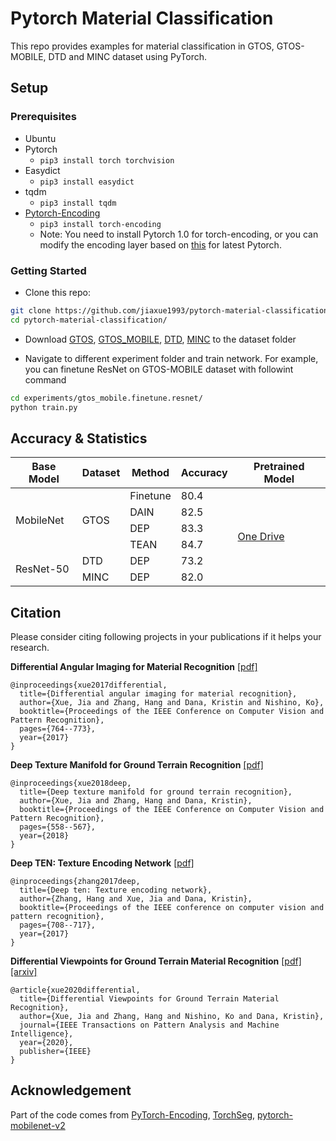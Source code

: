 # Pytorch Material Classification

This repo provides examples for material classification in GTOS, GTOS-MOBILE, DTD and MINC dataset using PyTorch.

## Setup

### Prerequisites

- Ubuntu
- Pytorch 
  - `pip3 install torch torchvision`
- Easydict
  - `pip3 install easydict`  
- tqdm
  - `pip3 install tqdm`  
- [Pytorch-Encoding](https://github.com/zhanghang1989/PyTorch-Encoding) 
  - `pip3 install torch-encoding`
  - Note: You need to install Pytorch 1.0 for torch-encoding, or you can modify the encoding layer based on [this](https://github.com/zhanghang1989/PyTorch-Encoding/issues/161) for latest Pytorch.

### Getting Started

- Clone this repo:
```bash
git clone https://github.com/jiaxue1993/pytorch-material-classification.git
cd pytorch-material-classification/
``` 

- Download [GTOS](https://1drv.ms/u/s!AmTf4gl42ObncLmEnEv4R5LyxT4?e=ekkFfX), [GTOS_MOBILE](https://1drv.ms/u/s!AmTf4gl42ObnblEtikrw4HfD9fc?e=LjJir4), [DTD](https://www.robots.ox.ac.uk/~vgg/data/dtd/download/dtd-r1.0.1.tar.gz), [MINC](http://opensurfaces.cs.cornell.edu/static/minc/minc-2500.tar.gz) to the dataset folder

- Navigate to different experiment folder and train network. For example, you can finetune ResNet on GTOS-MOBILE dataset with followint command
```bash
cd experiments/gtos_mobile.finetune.resnet/
python train.py
```

## Accuracy & Statistics


<table class="tg">
<thead>
  <tr>
    <th class="tg-5unb">Base Model</th>
    <th class="tg-5unb">Dataset</th>
    <th class="tg-5unb">Method</th>
    <th class="tg-5unb">Accuracy</th>
    <th class="tg-5unb">Pretrained Model<br></th>
  </tr>
</thead>
<tbody>
  <tr>
    <td class="tg-lcl0" rowspan="4">MobileNet</td>
    <td class="tg-wp8o" rowspan="4"><span style="font-weight:normal;font-style:normal;text-decoration:none">GTOS</span></td>
    <td class="tg-wp8o">Finetune</td>
    <td class="tg-wp8o">80.4</td>
    <td class="tg-wp8o" rowspan="6"><a href="https://1drv.ms/u/s!AmTf4gl42Obncc3EohCJubNVHZQ?e=PZ1eAC" target="_blank" rel="noopener noreferrer">One Drive</a></td>
  </tr>
  <tr>
    <td class="tg-wp8o">DAIN</td>
    <td class="tg-wp8o">82.5</td>
  </tr>
  <tr>
    <td class="tg-wp8o">DEP</td>
    <td class="tg-wp8o">83.3</td>
  </tr>
  <tr>
    <td class="tg-wp8o">TEAN</td>
    <td class="tg-wp8o">84.7</td>
  </tr>
  <tr>
    <td class="tg-lcl0" rowspan="2">ResNet-50</td>
    <td class="tg-wp8o">DTD</td>
    <td class="tg-wp8o"><span style="font-weight:normal;font-style:normal;text-decoration:none">DEP</span></td>
    <td class="tg-wp8o">73.2</td>
  </tr>
  <tr>
    <td class="tg-wp8o">MINC</td>
    <td class="tg-wp8o"><span style="font-weight:normal;font-style:normal;text-decoration:none">DEP</span></td>
    <td class="tg-wp8o">82.0</td>
  </tr>
</tbody>
</table>

## Citation

Please consider citing following projects in your publications if it helps your research.

**Differential Angular Imaging for Material Recognition** [[pdf]](http://openaccess.thecvf.com/content_cvpr_2017/papers/Xue_Differential_Angular_Imaging_CVPR_2017_paper.pdf)
```
@inproceedings{xue2017differential,
  title={Differential angular imaging for material recognition},
  author={Xue, Jia and Zhang, Hang and Dana, Kristin and Nishino, Ko},
  booktitle={Proceedings of the IEEE Conference on Computer Vision and Pattern Recognition},
  pages={764--773},
  year={2017}
}
```

**Deep Texture Manifold for Ground Terrain Recognition** [[pdf]](http://openaccess.thecvf.com/content_cvpr_2018/papers/Xue_Deep_Texture_Manifold_CVPR_2018_paper.pdf)
```
@inproceedings{xue2018deep,
  title={Deep texture manifold for ground terrain recognition},
  author={Xue, Jia and Zhang, Hang and Dana, Kristin},
  booktitle={Proceedings of the IEEE Conference on Computer Vision and Pattern Recognition},
  pages={558--567},
  year={2018}
}
```

**Deep TEN: Texture Encoding Network** [[pdf]](http://openaccess.thecvf.com/content_cvpr_2017/papers/Zhang_Deep_TEN_Texture_CVPR_2017_paper.pdf)
```
@inproceedings{zhang2017deep,
  title={Deep ten: Texture encoding network},
  author={Zhang, Hang and Xue, Jia and Dana, Kristin},
  booktitle={Proceedings of the IEEE conference on computer vision and pattern recognition},
  pages={708--717},
  year={2017}
}
```

**Differential Viewpoints for Ground Terrain Material Recognition** [[pdf]](https://ieeexplore.ieee.org/abstract/document/9200748)[[arxiv]](https://arxiv.org/pdf/2009.11072.pdf)
```
@article{xue2020differential,
  title={Differential Viewpoints for Ground Terrain Material Recognition},
  author={Xue, Jia and Zhang, Hang and Nishino, Ko and Dana, Kristin},
  journal={IEEE Transactions on Pattern Analysis and Machine Intelligence},
  year={2020},
  publisher={IEEE}
}
```

## Acknowledgement
Part of the code comes from [PyTorch-Encoding](https://github.com/zhanghang1989/PyTorch-Encoding), [TorchSeg](https://github.com/ycszen/TorchSeg), [pytorch-mobilenet-v2](https://github.com/tonylins/pytorch-mobilenet-v2)
